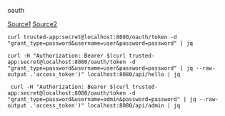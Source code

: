 oauth

[Source1](http://www.baeldung.com/spring-security-oauth-jwt)
[Source2](http://www.tinmegali.com/en/2017/06/25/oauth2-using-spring/)


```
curl trusted-app:secret@localhost:8080/oauth/token -d "grant_type=password&username=user&password=password" | jq
```

```
curl -H "Authorization: Bearer $(curl trusted-app:secret@localhost:8080/oauth/token -d "grant_type=password&username=user&password=password" | jq --raw-output .'access_token')" localhost:8080/api/hello | jq
```

```
 curl -H "Authorization: Bearer $(curl trusted-app:secret@localhost:8080/oauth/token -d "grant_type=password&username=admin&password=password" | jq --raw-output .'access_token')" localhost:8080/api/admin | jq
 ```